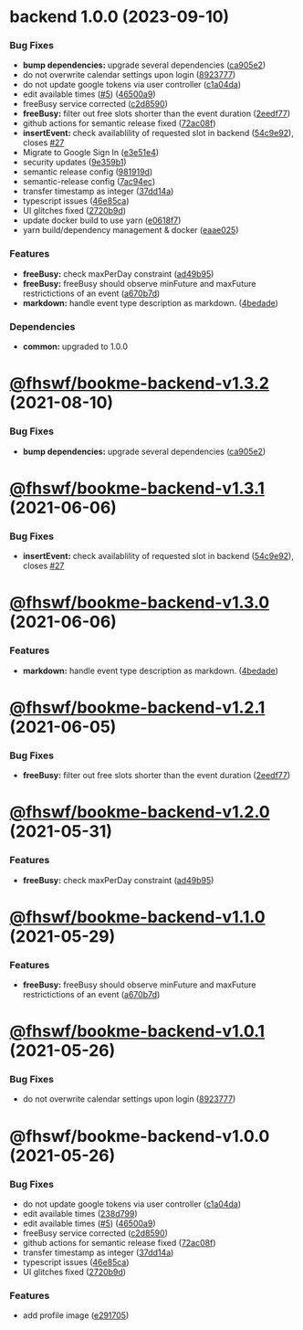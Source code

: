 # backend 1.0.0 (2023-09-10)


### Bug Fixes

* **bump dependencies:** upgrade several dependencies ([ca905e2](https://github.com/fhswf/book_me/commit/ca905e241e31bbbe69d05a7e4bec76b0bd4a9bcc))
* do not overwrite calendar settings upon login ([8923777](https://github.com/fhswf/book_me/commit/892377784cc94f2243c193f0763c82e7e58e7c16))
* do not update google tokens via user controller ([c1a04da](https://github.com/fhswf/book_me/commit/c1a04dad850e091a217fc06e7976c1f6fc1f603a))
* edit available times ([#5](https://github.com/fhswf/book_me/issues/5)) ([46500a9](https://github.com/fhswf/book_me/commit/46500a9c33da1279c612938652eb765c0dd76b91))
* freeBusy service corrected ([c2d8590](https://github.com/fhswf/book_me/commit/c2d85904dfb2393faadf1caa4dd1b4af107e44f9))
* **freeBusy:** filter out free slots shorter than the event duration ([2eedf77](https://github.com/fhswf/book_me/commit/2eedf7789c6158827c6ffc2d9ebf61c6c4682879))
* github actions for semantic release fixed ([72ac08f](https://github.com/fhswf/book_me/commit/72ac08ff062d91c2e05b1671c31eaa64d11de74f))
* **insertEvent:** check availablility of requested slot in backend ([54c9e92](https://github.com/fhswf/book_me/commit/54c9e92b3b7d4c452954e30c8442bc483e654ed1)), closes [#27](https://github.com/fhswf/book_me/issues/27)
* Migrate to Google Sign In ([e3e51e4](https://github.com/fhswf/book_me/commit/e3e51e4dde061b522641194ef2c1374e924797ba))
* security updates ([9e359b1](https://github.com/fhswf/book_me/commit/9e359b187ca2f5496fc1ef384172c49ff562ae3f))
* semantic release config ([981919d](https://github.com/fhswf/book_me/commit/981919d114991237ba83a04dbc95e04f29ed30f1))
* semantic-release config ([7ac94ec](https://github.com/fhswf/book_me/commit/7ac94ec675b5b1a9644a013e208f214aeb7300fe))
* transfer timestamp as integer ([37dd14a](https://github.com/fhswf/book_me/commit/37dd14a5b0ddfa4a9e5126eb345616cf3e6e5c64))
* typescript issues ([46e85ca](https://github.com/fhswf/book_me/commit/46e85cab96b0180b999151d8909b5afaaf69a2fd))
* UI glitches fixed ([2720b9d](https://github.com/fhswf/book_me/commit/2720b9d26ee4779988d71275e1d7ff4e3cc94bb1))
* update docker build to use yarn ([e0618f7](https://github.com/fhswf/book_me/commit/e0618f71e36062ae0745df42a87139aaf432ec26))
* yarn build/dependency management & docker ([eaae025](https://github.com/fhswf/book_me/commit/eaae025680d1a840765406f2c3fb2eed9c238c43))


### Features

* **freeBusy:** check maxPerDay constraint ([ad49b95](https://github.com/fhswf/book_me/commit/ad49b957181a2717b179b4c52ce4ab84f1ddca34))
* **freeBusy:** freeBusy should observe minFuture and maxFuture restrictictions of an event ([a670b7d](https://github.com/fhswf/book_me/commit/a670b7d8eadf01547009c35121bbe3062b545931))
* **markdown:** handle event type description as markdown. ([4bedade](https://github.com/fhswf/book_me/commit/4bedade846876fe6eedb5b0f4d986a33c8d283b2))





### Dependencies

* **common:** upgraded to 1.0.0

# [@fhswf/bookme-backend-v1.3.2](https://github.com/fhswf/book_me/compare/@fhswf/bookme-backend-v1.3.1...@fhswf/bookme-backend-v1.3.2) (2021-08-10)


### Bug Fixes

* **bump dependencies:** upgrade several dependencies ([ca905e2](https://github.com/fhswf/book_me/commit/ca905e241e31bbbe69d05a7e4bec76b0bd4a9bcc))

# [@fhswf/bookme-backend-v1.3.1](https://github.com/fhswf/book_me/compare/@fhswf/bookme-backend-v1.3.0...@fhswf/bookme-backend-v1.3.1) (2021-06-06)


### Bug Fixes

* **insertEvent:** check availablility of requested slot in backend ([54c9e92](https://github.com/fhswf/book_me/commit/54c9e92b3b7d4c452954e30c8442bc483e654ed1)), closes [#27](https://github.com/fhswf/book_me/issues/27)

# [@fhswf/bookme-backend-v1.3.0](https://github.com/fhswf/book_me/compare/@fhswf/bookme-backend-v1.2.1...@fhswf/bookme-backend-v1.3.0) (2021-06-06)


### Features

* **markdown:** handle event type description as markdown. ([4bedade](https://github.com/fhswf/book_me/commit/4bedade846876fe6eedb5b0f4d986a33c8d283b2))

# [@fhswf/bookme-backend-v1.2.1](https://github.com/fhswf/book_me/compare/@fhswf/bookme-backend-v1.2.0...@fhswf/bookme-backend-v1.2.1) (2021-06-05)


### Bug Fixes

* **freeBusy:** filter out free slots shorter than the event duration ([2eedf77](https://github.com/fhswf/book_me/commit/2eedf7789c6158827c6ffc2d9ebf61c6c4682879))

# [@fhswf/bookme-backend-v1.2.0](https://github.com/fhswf/book_me/compare/@fhswf/bookme-backend-v1.1.0...@fhswf/bookme-backend-v1.2.0) (2021-05-31)


### Features

* **freeBusy:** check maxPerDay constraint ([ad49b95](https://github.com/fhswf/book_me/commit/ad49b957181a2717b179b4c52ce4ab84f1ddca34))

# [@fhswf/bookme-backend-v1.1.0](https://github.com/fhswf/book_me/compare/@fhswf/bookme-backend-v1.0.1...@fhswf/bookme-backend-v1.1.0) (2021-05-29)


### Features

* **freeBusy:** freeBusy should observe minFuture and maxFuture restrictictions of an event ([a670b7d](https://github.com/fhswf/book_me/commit/a670b7d8eadf01547009c35121bbe3062b545931))

# [@fhswf/bookme-backend-v1.0.1](https://github.com/fhswf/book_me/compare/@fhswf/bookme-backend-v1.0.0...@fhswf/bookme-backend-v1.0.1) (2021-05-26)


### Bug Fixes

* do not overwrite calendar settings upon login ([8923777](https://github.com/fhswf/book_me/commit/892377784cc94f2243c193f0763c82e7e58e7c16))

# @fhswf/bookme-backend-v1.0.0 (2021-05-26)


### Bug Fixes

* do not update google tokens via user controller ([c1a04da](https://github.com/fhswf/book_me/commit/c1a04dad850e091a217fc06e7976c1f6fc1f603a))
* edit available times ([238d799](https://github.com/fhswf/book_me/commit/238d7995005bfd7fca0ed25abc56f23dfc06567a))
* edit available times ([#5](https://github.com/fhswf/book_me/issues/5)) ([46500a9](https://github.com/fhswf/book_me/commit/46500a9c33da1279c612938652eb765c0dd76b91))
* freeBusy service corrected ([c2d8590](https://github.com/fhswf/book_me/commit/c2d85904dfb2393faadf1caa4dd1b4af107e44f9))
* github actions for semantic release fixed ([72ac08f](https://github.com/fhswf/book_me/commit/72ac08ff062d91c2e05b1671c31eaa64d11de74f))
* transfer timestamp as integer ([37dd14a](https://github.com/fhswf/book_me/commit/37dd14a5b0ddfa4a9e5126eb345616cf3e6e5c64))
* typescript issues ([46e85ca](https://github.com/fhswf/book_me/commit/46e85cab96b0180b999151d8909b5afaaf69a2fd))
* UI glitches fixed ([2720b9d](https://github.com/fhswf/book_me/commit/2720b9d26ee4779988d71275e1d7ff4e3cc94bb1))


### Features

* add profile image ([e291705](https://github.com/fhswf/book_me/commit/e291705a560d006301a515877a04a7c6a34c6d7c))
